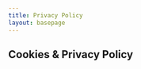 ```yaml
---
title: Privacy Policy
layout: basepage
---
```



<div class="container">
<h2>Cookies & Privacy Policy </h2>
    <script id="CookieDeclaration" src="https://consent.cookiebot.com/00973175-70f6-4b80-8f2d-840a67b1232d/cd.js" type="text/javascript" async></script>
</div>